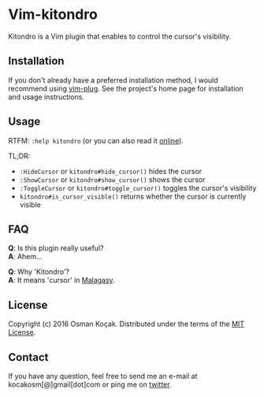 Vim-kitondro
============

Kitondro is a Vim plugin that enables to control the cursor's visibility.


Installation
------------

If you don't already have a preferred installation method, I would recommend
using [vim-plug][1]. See the project's home page for installation and usage
instructions.


Usage
-----

RTFM: `:help kitondro` (or you can also read it [online][2]).

TL;DR:

* `:HideCursor` or `kitondro#hide_cursor()` hides the cursor
* `:ShowCursor` or `kitondro#show_cursor()` shows the cursor
* `:ToggleCursor` or `kitondro#toggle_cursor()` toggles the cursor's visibility
* `kitondro#is_cursor_visible()` returns whether the cursor is currently visible


FAQ
---

**Q**: Is this plugin really useful?<br/>
**A**: Ahem...

**Q**: Why 'Kitondro'?<br/>
**A**: It means 'cursor' in [Malagasy][3].


License
-------

Copyright (c) 2016 Osman Koçak. Distributed under the terms of the [MIT License][4].


Contact
-------

If you have any question, feel free to send me an e-mail at kocakosm[@]gmail[dot]com
or ping me on [twitter][5].


 [1]: https://github.com/junegunn/vim-plug
 [2]: https://raw.githubusercontent.com/kocakosm/vim-kitondro/master/doc/kitondro.txt
 [3]: https://en.wikipedia.org/wiki/Malagasy_language
 [4]: https://opensource.org/licenses/MIT
 [5]: https://twitter.com/kocakosm
